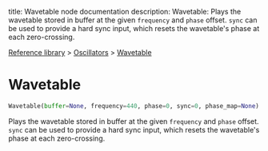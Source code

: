 title: Wavetable node documentation
description: Wavetable: Plays the wavetable stored in buffer at the given `frequency` and `phase` offset. `sync` can be used to provide a hard sync input, which resets the wavetable's phase at each zero-crossing.

[Reference library](../../index.md) > [Oscillators](../index.md) > [Wavetable](index.md)

# Wavetable

```python
Wavetable(buffer=None, frequency=440, phase=0, sync=0, phase_map=None)
```

Plays the wavetable stored in buffer at the given `frequency` and `phase` offset. `sync` can be used to provide a hard sync input, which resets the wavetable's phase at each zero-crossing.

